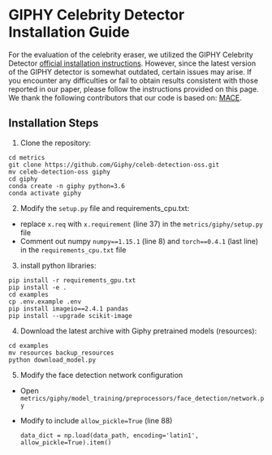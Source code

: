 # GIPHY Celebrity Detector Installation Guide

For the evaluation of the celebrity eraser, we utilized the GIPHY Celebrity Detector [official installation instructions](https://github.com/Giphy/celeb-detection-oss/tree/master/examples). However, since the latest version of the GIPHY detector is somewhat outdated, certain issues may arise. If you encounter any difficulties or fail to obtain results consistent with those reported in our paper, please follow the instructions provided on this page. 
We thank the following contributors that our code is based on: [MACE](https://github.com/Shilin-LU/MACE?tab=readme-ov-file).


## Installation Steps

1. Clone the repository:

```
cd metrics
git clone https://github.com/Giphy/celeb-detection-oss.git
mv celeb-detection-oss giphy
cd giphy
conda create -n giphy python=3.6
conda activate giphy
```

2. Modify the `setup.py` file and requirements_cpu.txt:
- replace `x.req` with `x.requirement` (line 37) in the `metrics/giphy/setup.py` file
- Comment out numpy `numpy==1.15.1` (line 8) and `torch==0.4.1` (last line) in the `requirements_cpu.txt` file


3. install python libraries:

```
pip install -r requirements_gpu.txt
pip install -e .
cd examples
cp .env.example .env
pip install imageio==2.4.1 pandas
pip install --upgrade scikit-image
```

4. Download the  latest archive with Giphy pretrained models (resources):

```
cd examples
mv resources backup_resources
python download_model.py
```

5. Modify the face detection network configuration
 - Open `metrics/giphy/model_training/preprocessors/face_detection/network.py`
 - Modify to include `allow_pickle=True` (line 88)
 
   ```
   data_dict = np.load(data_path, encoding='latin1', allow_pickle=True).item()
   ```

